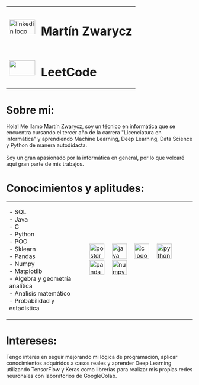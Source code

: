 <table>
  <tr>
    <td>
      <a href="https://www.linkedin.com/in/mart%C3%ADn-zwarycz-95aab9213/" target="_blank">
        <img src="https://raw.githubusercontent.com/maurodesouza/profile-readme-generator/master/src/assets/icons/social/linkedin/default.svg" width="70" height="40" alt="linkedin logo" />
      </a>
    </td>
    <td>
      <h1 align="left">Martín Zwarycz</h1>
    </td>
  </tr>
  <tr>
    <td>
      <a href="https://leetcode.com/u/martinzwarycz/" target="_blank">
       <img src="https://github.com/user-attachments/assets/eaa9511d-c2bd-4c91-9d69-1a5aaa2ec842" width="70" height="40" lt="leetcode logo">
      </a>
    </td>
    <td>
      <h1 aling="left"> LeetCode </h1>
    </td>
  </tr>
</table>

###
<h1 align="left">Sobre mi:</h1>

<p align="left">Hola! Me llamo Martín Zwarycz, soy un técnico en informática que se encuentra cursando el tercer año de la carrera "Licenciatura en informática" y aprendiendo Machine Learning, Deep Learning, Data Science y Python de manera autodidacta.<br><br>Soy un gran apasionado por la informática en general, por lo que volcaré aquí gran parte de mis trabajos.</p>

###


<h1 align="left">Conocimientos y aplitudes:</h1>
<div align="left">
<table>
  <tr>
    <td>
      <p align="left">
        - SQL<br>
        - Java<br>
        - C<br>
        - Python<br>
        - POO<br>
        - Sklearn<br>
        - Pandas<br>
        - Numpy<br>
        - Matplotlib<br>
        - Álgebra y geometría analítica<br>
        - Análisis matemático<br>
        - Probabilidad y estadística
      </p>
    </td>
    <td>
      <div align="left">
        <img src="https://cdn.jsdelivr.net/gh/devicons/devicon/icons/postgresql/postgresql-original.svg" height="40" alt="postgresql logo" />
        <img width="12" />
        <img src="https://cdn.jsdelivr.net/gh/devicons/devicon/icons/java/java-original.svg" height="40" alt="java logo" />
        <img width="12" />
        <img src="https://cdn.jsdelivr.net/gh/devicons/devicon/icons/c/c-original.svg" height="40" alt="c logo" />
        <img width="12" />
        <img src="https://cdn.jsdelivr.net/gh/devicons/devicon/icons/python/python-original.svg" height="40" alt="python logo" />
        <img width="12" />
        <img src="https://cdn.jsdelivr.net/gh/devicons/devicon/icons/pandas/pandas-original.svg" height="40" alt="pandas logo" />
        <img width="12" />
        <img src="https://cdn.jsdelivr.net/gh/devicons/devicon/icons/numpy/numpy-original.svg" height="40" alt="numpy logo" />
      </div>
    </td>
  </tr>
</table>
</div>

###

<h1 align="left">Intereses:</h1>
<p>Tengo interes en seguir mejorando mi lógica de programación, aplicar conocimientos adquiridos a casos reales y aprender Deep Learning utilizando TensorFlow y Keras como librerias para realizar mis propias redes neuronales con laboratorios de GoogleColab. </p>
